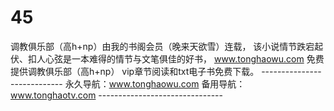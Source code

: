 # 45
调教俱乐部（高h+np）由我的书阁会员（晚来天欲雪）连载， 该小说情节跌宕起伏、扣人心弦是一本难得的情节与文笔俱佳的好书， www.tonghaowu.com 免费提供调教俱乐部（高h+np） vip章节阅读和txt电子书免费下载。 ---------------------------- 永久导航：www.tonghaowu.com  备用导航：www.tonghaotv.com -------------------------------
